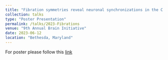 ```yaml
---
title: "Fibration symmetries reveal neuronal synchronizations in the C.elegans connectome"
collection: talks
type: "Poster Presentation"
permalink: /talks/2023-Fibrations
venue: "9th Annual Brain Initiative"
date: 2023-06-12
location: "Bethesda, Maryland"
---
```

For poster please follow this [link](https://brainmeeting2023.ipostersessions.com/Default.aspx?s=C6-8A-86-90-1D-74-6D-E2-27-E4-8F-4C-A7-6F-03-0A)
